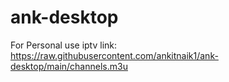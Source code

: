 # ank-desktop
For Personal use 
iptv link:
https://raw.githubusercontent.com/ankitnaik1/ank-desktop/main/channels.m3u
